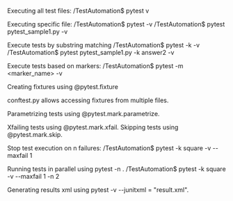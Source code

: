 Executing all test files:
/TestAutomation$ pytest v

Executing specific file:
/TestAutomation$ pytest <filename> -v
/TestAutomation$ pytest pytest_sample1.py -v

Execute tests by substring matching
/TestAutomation$ pytest -k <substring> -v
/TestAutomation$ pytest pytest_sample1.py -k answer2 -v 

Execute tests based on markers:
/TestAutomation$ pytest -m <marker_name> -v

Creating fixtures using @pytest.fixture

conftest.py allows accessing fixtures from multiple files.

Parametrizing tests using @pytest.mark.parametrize.

Xfailing tests using @pytest.mark.xfail.
Skipping tests using @pytest.mark.skip.

Stop test execution on n failures:
/TestAutomation$ pytest -k square -v --maxfail 1

Running tests in parallel using pytest -n <num>.
/TestAutomation$ pytest -k square -v --maxfail 1 -n 2

Generating results xml using pytest -v --junitxml = "result.xml".





